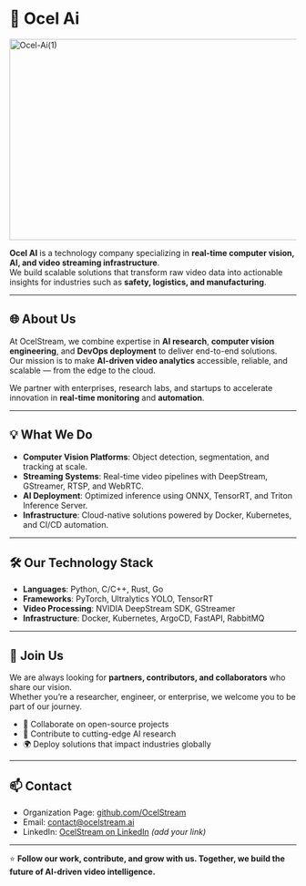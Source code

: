 # 🏢 Ocel Ai
<img width="1023" height="353" alt="Ocel-Ai(1)" src="https://github.com/user-attachments/assets/920b7087-6a9b-49a7-95c6-f93c90f2c929" />

**Ocel AI** is a technology company specializing in **real-time computer vision, AI, and video streaming infrastructure**.  
We build scalable solutions that transform raw video data into actionable insights for industries such as **safety, logistics, and manufacturing**.

---

## 🌐 About Us
At OcelStream, we combine expertise in **AI research**, **computer vision engineering**, and **DevOps deployment** to deliver end-to-end solutions.  
Our mission is to make **AI-driven video analytics** accessible, reliable, and scalable — from the edge to the cloud.

We partner with enterprises, research labs, and startups to accelerate innovation in **real-time monitoring** and **automation**.

---

## 💡 What We Do
- **Computer Vision Platforms**: Object detection, segmentation, and tracking at scale.  
- **Streaming Systems**: Real-time video pipelines with DeepStream, GStreamer, RTSP, and WebRTC.  
- **AI Deployment**: Optimized inference using ONNX, TensorRT, and Triton Inference Server.  
- **Infrastructure**: Cloud-native solutions powered by Docker, Kubernetes, and CI/CD automation.  

---

## 🛠 Our Technology Stack
- **Languages**: Python, C/C++, Rust, Go  
- **Frameworks**: PyTorch, Ultralytics YOLO, TensorRT  
- **Video Processing**: NVIDIA DeepStream SDK, GStreamer  
- **Infrastructure**: Docker, Kubernetes, ArgoCD, FastAPI, RabbitMQ  

---

## 🤝 Join Us
We are always looking for **partners, contributors, and collaborators** who share our vision.  
Whether you’re a researcher, engineer, or enterprise, we welcome you to be part of our journey.  

- 🚀 Collaborate on open-source projects  
- 🧪 Contribute to cutting-edge AI research  
- 🌍 Deploy solutions that impact industries globally  

---

## 📫 Contact
- Organization Page: [github.com/OcelStream](https://github.com/OcelStream)  
- Email: contact@ocelstream.ai  
- LinkedIn: [OcelStream on LinkedIn](#) _(add your link)_  

---

⭐ **Follow our work, contribute, and grow with us. Together, we build the future of AI-driven video intelligence.**
